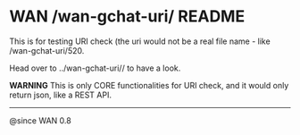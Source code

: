 # WAN /wan-gchat-uri/ README

This is for testing URI check (the uri would not be a real file name - like /wan-gchat-uri/520. 

Head over to ../wan-gchat-uri/<GID>/ to have a look.

**WARNING** This is only CORE functionalities for URI check, and it would only return json, like a REST API. 

*********************************

@since WAN 0.8
